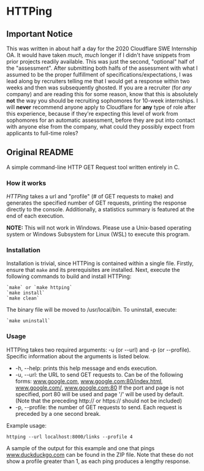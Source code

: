 # HTTPing

## Important Notice

This was written in about half a day for the 2020 Cloudflare SWE Internship OA. It would have taken *much, much* longer if I didn't have snippets from prior projects readily available. This was just the second, "optional" half of the "assessment". After submitting both halfs of the assessment with what I assumed to be the proper fulfillment of specifications/expectations, I was lead along by recruiters telling me that I would get a response within two weeks and then was subsequently ghosted. If you are a recruiter (for *any* company) and are reading this for some reason, know that this is absolutely __not__ the way you should be recruiting sophomores for 10-week internships. I will __never__ recommend anyone apply to Cloudflare for __any__ type of role after this experience, because if they're expecting this level of work from sophomores for an automatic assessment, before they are put into contact with anyone else from the company, what could they possibly expect from applicants to full-time roles?

## Original README

A simple command-line HTTP GET Request tool written entirely in C.

### How it works

*HTTPing* takes a url and "profile" (# of GET requests to make) and generates the specified number of GET requests, printing the response directly to the console. Additionally, a statistics summary is featured at the end of each execution.

__NOTE:__ This will not work in Windows. Please use a Unix-based operating system or Windows Subsystem for Linux (WSL) to execute this program.

### Installation

Installation is trivial, since HTTPing is contained within a single file. Firstly, ensure that `make` and its prerequisites are installed. Next, execute the following commands to build and install HTTPing:

    `make` or `make httping`
    `make install`
    `make clean`

The binary file will be moved to /usr/local/bin. To uninstall, execute:

    `make uninstall`

### Usage

HTTPing takes two required arguments: -u (or --url) and -p (or --profile). Specific information about the arguments is listed below.

* -h, --help: prints this help message and ends execution.
* -u, --url: the URL to send GET requests to. Can be of the following forms:
    www.google.com, www.google.com:80/index.html, www.google.com/, www.google.com:80
    If the port and page is not specified, port 80 will be used and page '/' will be used by default.
    (Note that the preceding http:// or https:// should not be included)
* -p, --profile: the number of GET requests to send. Each request is preceded by a one second break.

Example usage:

`httping --url localhost:8000/links --profile 4`

A sample of the output for this example and one that pings www.duckduckgo.com can be found in the ZIP file. Note that these do not show a profile greater than 1, as each ping produces a lengthy response.
